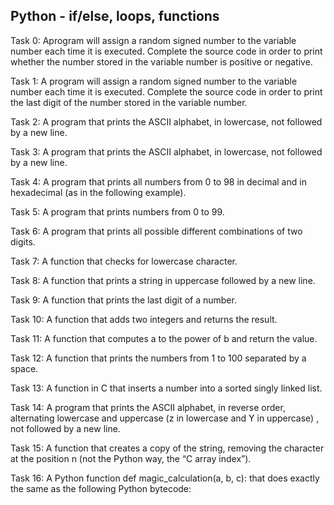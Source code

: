 ## Python - if/else, loops, functions

Task 0: Aprogram will assign a random signed number to the variable number each time it is executed. Complete the source code in order to print whether the number stored in the variable number is positive or negative.

Task 1: A program will assign a random signed number to the variable number each time it is executed. Complete the source code in order to print the last digit of the number stored in the variable number.

Task 2: A program that prints the ASCII alphabet, in lowercase, not followed by a new line.

Task 3: A program that prints the ASCII alphabet, in lowercase, not followed by a new line.

Task 4: A program that prints all numbers from 0 to 98 in decimal and in hexadecimal (as in the following example).

Task 5: A program that prints numbers from 0 to 99.

Task 6: A program that prints all possible different combinations of two digits.

Task 7: A function that checks for lowercase character.

Task 8: A function that prints a string in uppercase followed by a new line.

Task 9: A function that prints the last digit of a number.

Task 10: A function that adds two integers and returns the result.

Task 11: A  function that computes a to the power of b and return the value.

Task 12: A function that prints the numbers from 1 to 100 separated by a space.

Task 13: A function in C that inserts a number into a sorted singly linked list.

Task 14: A program that prints the ASCII alphabet, in reverse order, alternating lowercase and uppercase (z in lowercase and Y in uppercase) , not followed by a new line.

Task 15: A function that creates a copy of the string, removing the character at the position n (not the Python way, the “C array index”).

Task 16: A Python function def magic_calculation(a, b, c): that does exactly the same as the following Python bytecode:
